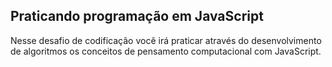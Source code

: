 ## Praticando programação em JavaScript

Nesse desafio de codificação você irá praticar através do desenvolvimento de algoritmos os 
conceitos de pensamento computacional com JavaScript.
